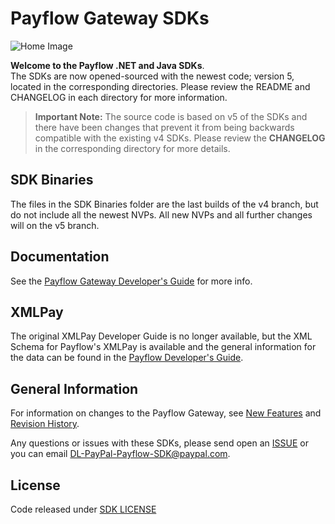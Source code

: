 # Payflow Gateway SDKs
![Home Image](homepage.jpg)

__Welcome to the Payflow .NET and Java SDKs__.</br>The SDKs are now opened-sourced with the newest code; version 5, located in the corresponding directories.  Please review the README and CHANGELOG in each directory for more information.

> **Important Note:** The source code is based on v5 of the SDKs and there have been changes that prevent it from being backwards compatible with the existing v4 SDKs. Please review the **CHANGELOG** in the corresponding directory for more details.

## SDK Binaries

The files in the SDK Binaries folder are the last builds of the v4 branch, but do not include all the newest NVPs. All new NVPs and all further changes will on the v5 branch.

## Documentation

See the [Payflow Gateway Developer's Guide](https://developer.paypal.com/docs/payflow/integration-guide/) for more info.

## XMLPay

The original XMLPay Developer Guide is no longer available, but the XML Schema for Payflow's XMLPay is available and the general information for the data can be found in the [Payflow Developer's Guide](https://developer.paypal.com/api/nvp-soap/payflow/integration-guide/).

## General Information

For information on changes to the Payflow Gateway, see [New Features](https://developer.paypal.com/docs/payflow/integration-guide/new-features/) and [Revision History](https://developer.paypal.com/docs/payflow/integration-guide/reference/revision-history/).

Any questions or issues with these SDKs, please send open an [ISSUE](https://github.com/paypal/payflow-gateway/issues) or you can email DL-PayPal-Payflow-SDK@paypal.com.

## License
Code released under [SDK LICENSE](LICENSE)  
